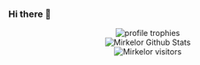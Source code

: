 ### Hi there 👋

<!--
**Mirkelor/mirkelor** is a ✨ _special_ ✨ repository because its `README.md` (this file) appears on your GitHub profile.

Here are some ideas to get you started:

- 🔭 I’m currently working on ...
- 🌱 I’m currently learning ...
- 👯 I’m looking to collaborate on ...
- 🤔 I’m looking for help with ...
- 💬 Ask me about ...
- 📫 How to reach me: ...
- 😄 Pronouns: ...
- ⚡ Fun fact: ...
-->
<div align="center">
<img src="https://github-profile-trophy.vercel.app/?username=mirkelor&row=1&column=6&margin-h=8&theme=darkhub&count_private=true&margin-w=15&no-frame=true" alt="profile trophies" />
</br>
<img src="https://github-readme-stats.vercel.app/api?username=mirkelor&show_icons=true&hide_border=true" alt="Mirkelor Github Stats">
</br>
<img src="https://komarev.com/ghpvc/?username=mirkelor" alt="Mirkelor visitors">

</div>
